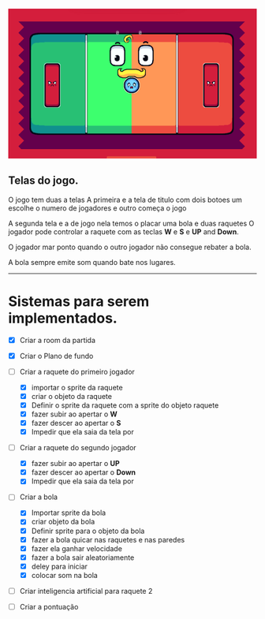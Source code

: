 
![Capa do jogo](/Pasted%20image%2020240109010841.png)
## Telas do jogo.
O jogo tem duas a telas
A primeira e a tela de titulo com dois botoes um escolhe o numero de jogadores e outro começa o jogo 

A segunda tela e a de jogo nela temos o placar uma bola e duas raquetes  O jogador pode controlar a raquete com as teclas **W** e **S** e **UP** and **Down**.

O jogador mar ponto quando o outro jogador não consegue rebater a bola.

A bola sempre emite som quando bate nos lugares.

**** 

# Sistemas para serem implementados.

- [x] Criar a room da partida
- [x] Criar o Plano de fundo
- [ ] Criar a raquete do primeiro jogador
	- [x] importar o sprite da raquete
	- [x] criar o objeto da raquete
	- [x] Definir o sprite da raquete com a sprite do objeto raquete
	- [x] fazer subir ao apertar o **W**
	- [x] fazer descer ao apertar o **S**
	- [x] Impedir que ela saia da tela por 
- [ ] Criar a raquete do segundo jogador
	- [x] fazer subir ao apertar o **UP**
	- [x] fazer descer ao apertar o **Down**
	- [x] Impedir que ela saia da tela por 
- [ ] Criar a bola
	- [x] Importar sprite da bola
	- [x] criar objeto da bola
	- [x] Definir sprite para o objeto da bola
	- [x] fazer a bola quicar nas raquetes  e nas paredes
	- [x] fazer ela ganhar velocidade 
	- [x] fazer a bola sair aleatoriamente
	- [x] deley para iniciar 
	- [x] colocar som na bola
- [ ] Criar inteligencia artificial para raquete 2
- [ ] Criar a pontuação 

 

